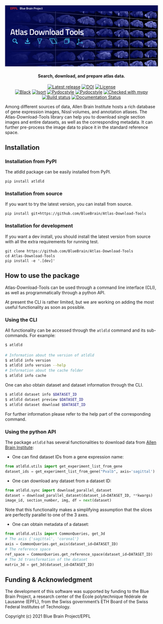 <p align="center">
    <img src="docs/_images/banner.jpg" alt="Atlas Download Tools Logo" />
</p>

<h4 align="center">Search, download, and prepare atlas data.</h4>

<p align="center">
    <a href="https://github.com/BlueBrain/Atlas-Download-Tools/releases"><img src="https://img.shields.io/github/v/release/BlueBrain/Atlas-Download-Tools" alt="Latest release" /></a>
    <a href="https://doi.org/10.5281/zenodo.5195345"><img src="https://zenodo.org/badge/DOI/10.5281/zenodo.5195345.svg" alt="DOI"></a>
    <a href="https://github.com/BlueBrain/Atlas-Download-Tools/blob/main/LICENSE.txt"><img src="https://img.shields.io/github/license/BlueBrain/Atlas-Download-Tools" alt="License" /></a>
    <br />
    <a href="https://github.com/psf/black"><img src="https://img.shields.io/badge/code%20style-black-000000.svg" alt="Black"></a>
    <a href="https://pycqa.github.io/isort/"><img src="https://img.shields.io/badge/%20imports-isort-%231674b1?style=flat&labelColor=ef8336" alt="Isort"></a>
    <a href="http://www.pydocstyle.org/"><img src="https://img.shields.io/badge/docstrings-pydocstyle-informational" alt="Pydocstyle"></a>
    <a href="https://flake8.pycqa.org/"><img src="https://img.shields.io/badge/PEP8-flake8-informational" alt="Pydocstyle"></a>
    <a href="http://mypy-lang.org"><img src="http://www.mypy-lang.org/static/mypy_badge.svg" alt="Checked with mypy"></a>
    <br />
    <a href="https://github.com/BlueBrain/Atlas-Download-Tools/actions/workflows/run-tests.yml"><img src="https://github.com/BlueBrain/Atlas-Download-Tools/actions/workflows/run-tests.yml/badge.svg?branch=main" alt="Build status" /></a>
    <a href='https://atlas-download-tools.readthedocs.io/en/latest/?badge=latest'><img src='https://readthedocs.org/projects/atlas-download-tools/badge/?version=latest' alt='Documentation Status' /></a>
</p>

Among different sources of data, Allen Brain Institute hosts a rich database of
gene expression images, Nissl volumes, and annotation atlases.
The Atlas-Download-Tools library can help you to download single section images
and entire datasets, as well as the corresponding metadata.
It can further pre-process the image data to place it in the standard reference space.

## Installation


### Installation from PyPI
The atldld package can be easily installed from PyPI.

```shell script
pip install atldld
```


### Installation from source
If you want to try the latest version, you can install from source.
```shell script
pip install git+https://github.com/BlueBrain/Atlas-Download-Tools
```

### Installation for development
If you want a dev install, you should install the latest version from source with
all the extra requirements for running test.
```shell script
git clone https://github.com/BlueBrain/Atlas-Download-Tools
cd Atlas-Download-Tools
pip install -e '.[dev]'
```

## How to use the package
Atlas-Download-Tools can be used through a command line interface (CLI), as well
as programmatically through a python API.

At present the CLI is rather limited, but we are working on adding the most
useful functionality as soon as possible.

### Using the CLI
All functionality can be accessed through the `atldld` command and its
sub-commands. For example:
```bash
$ atldld

# Information about the version of atldld
$ atldld info version
$ atldld info version --help
# Information about the cache folder 
$ atldld info cache
```

One can also obtain dataset and dataset information through the CLI.
```bash
$ atldld dataset info $DATASET_ID
$ atldld dataset preview $DATASET_ID
$ atldld dataset download $DATASET_ID
```
For further information please refer to the help part of the corresponding
command.

### Using the python API
The package `atldld` has several functionalities to download data from [Allen Brain Institute](https://portal.brain-map.org/):

- One can find dataset IDs from a gene expression name:
```python
from atldld.utils import get_experiment_list_from_gene
dataset_ids = get_experiment_list_from_gene("Pvalb", axis='sagittal')
```

- One can download any dataset from a dataset ID:
```python
from atldld.sync import download_parallel_dataset
dataset = download_parallel_dataset(dataset_id=DATASET_ID, **kwargs)
image_id, section_number, img, df = next(dataset)
```
Note that this functionality makes a simplifying assumption that
the slices are perfectly parallel to one of the 3 axes.

- One can obtain metadata of a dataset:
```python
from atldld.utils import CommonQueries, get_3d
# The axis {'sagittal', 'coronal'}
axis = CommonQueries.get_axis(dataset_id=DATASET_ID)
# The reference space
ref_space = CommonQueries.get_reference_space(dataset_id=DATASET_ID)
# The 3d transformation of the dataset
matrix_3d = get_3d(dataset_id=DATASET_ID)
```

## Funding & Acknowledgment

The development of this software was supported by funding to the Blue Brain Project, a research center of the École polytechnique fédérale de Lausanne (EPFL), from the Swiss government’s ETH Board of the Swiss Federal Institutes of Technology.

Copyright (c) 2021 Blue Brain Project/EPFL
